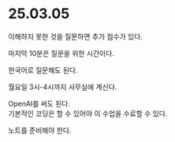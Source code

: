 # 25.03.05

이해하지 못한 것을 질문하면 추가 점수가 있다.

마지막 10분은 질문을 위한 시간이다.

한국어로 질문해도 된다.

월요일 3시-4시까지 사무실에 계신다.

OpenAI를 써도 된다.\
기본적인 코딩은 할 수 있어야 이 수업을 수료할 수 있다.

노트를 준비해야 한다.
